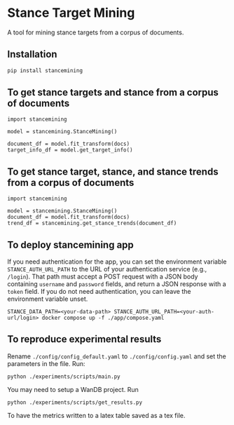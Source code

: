 # Stance Target Mining

A tool for mining stance targets from a corpus of documents.

## Installation

```bash
pip install stancemining
```

## To get stance targets and stance from a corpus of documents
```
import stancemining

model = stancemining.StanceMining()

document_df = model.fit_transform(docs)
target_info_df = model.get_target_info()
```

## To get stance target, stance, and stance trends from a corpus of documents
```
import stancemining

model = stancemining.StanceMining()
document_df = model.fit_transform(docs)
trend_df = stancemining.get_stance_trends(document_df)
```

## To deploy stancemining app
If you need authentication for the app, you can set the environment variable `STANCE_AUTH_URL_PATH` to the URL of your authentication service (e.g., `/login`). That path must accept a POST request with a JSON body containing `username` and `password` fields, and return a JSON response with a `token` field.
If you do not need authentication, you can leave the environment variable unset.
```
STANCE_DATA_PATH=<your-data-path> STANCE_AUTH_URL_PATH=<your-auth-url/login> docker compose up -f ./app/compose.yaml
```

## To reproduce experimental results
Rename `./config/config_default.yaml` to `./config/config.yaml` and set the parameters in the file.
Run:
```
python ./experiments/scripts/main.py
```

You may need to setup a WanDB project.
Run 
```
python ./experiments/scripts/get_results.py
```
To have the metrics written to a latex table saved as a tex file.




